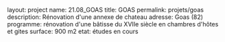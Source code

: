 layout: project
name: 21.08_GOAS
title: GOAS
permalink: projets/goas
description: Rénovation d'une annexe de chateau
adresse: Goas (82)
programme: rénovation d'une bâtisse du XVIIe siècle en chambres d'hôtes et gites
surface: 900 m2
etat: études en cours
